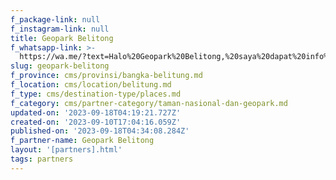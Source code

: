 ```yaml
---
f_package-link: null
f_instagram-link: null
title: Geopark Belitong
f_whatsapp-link: >-
  https://wa.me/?text=Halo%20Geopark%20Belitong,%20saya%20dapat%20info%20dari%20@loocale.id%20dan%20punya%20pertanyaan
slug: geopark-belitong
f_province: cms/provinsi/bangka-belitung.md
f_location: cms/location/belitung.md
f_type: cms/destination-type/places.md
f_category: cms/partner-category/taman-nasional-dan-geopark.md
updated-on: '2023-09-18T04:19:21.727Z'
created-on: '2023-09-10T17:04:16.059Z'
published-on: '2023-09-18T04:34:08.284Z'
f_partner-name: Geopark Belitong
layout: '[partners].html'
tags: partners
---
```



